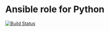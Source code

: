 # Ansible role for Python

[![Build Status][travisci-badge]][travisci]

<!-- Links Referenced -->

[travisci]:             https://travis-ci.org/govcloud/ansible-role-python
[travisci-badge]:       https://travis-ci.org/govcloud/ansible-role-python.png?branch=master
